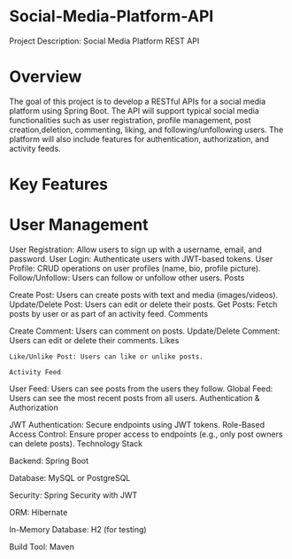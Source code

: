 # Social-Media-Platform-API
Project Description: Social Media Platform REST API
# Overview
The goal of this project is to develop a RESTful APIs for a social media platform using Spring Boot. The API will support typical social media functionalities such as user registration, profile management, post creation,deletion, commenting, liking, and following/unfollowing users. The platform will also include features for authentication, authorization, and activity feeds.

# Key Features
 # User Management

   User Registration: Allow users to sign up with a username, email, and password.
   User Login: Authenticate users with JWT-based tokens.
   User Profile: CRUD operations on user profiles (name, bio, profile picture).
   Follow/Unfollow: Users can follow or unfollow other users.
   Posts

   Create Post: Users can create posts with text and media (images/videos).
   Update/Delete Post: Users can edit or delete their posts.
   Get Posts: Fetch posts by user or as part of an activity feed.
   Comments

   Create Comment: Users can comment on posts.
   Update/Delete Comment: Users can edit or delete their comments.
   Likes

    Like/Unlike Post: Users can like or unlike posts.
    
    Activity Feed

   User Feed: Users can see posts from the users they follow.
   Global Feed: Users can see the most recent posts from all users.
   Authentication & Authorization

JWT Authentication: Secure endpoints using JWT tokens.
Role-Based Access Control: Ensure proper access to endpoints (e.g., only post owners can delete posts).
Technology Stack

Backend: Spring Boot

Database: MySQL or PostgreSQL

Security: Spring Security with JWT

ORM: Hibernate

In-Memory Database: H2 (for testing)

Build Tool: Maven
